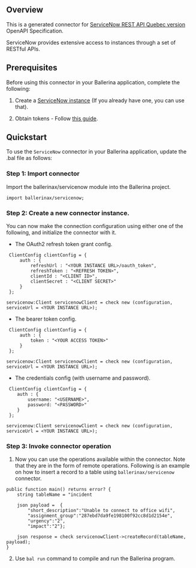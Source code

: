 ## Overview

This is a generated connector for [ServiceNow REST API Quebec version](https://developer.servicenow.com/dev.do#!/reference/api/quebec/rest) OpenAPI Specification.

ServiceNow provides extensive access to instances through a set of RESTful APIs.

## Prerequisites
Before using this connector in your Ballerina application, complete the following:

1. Create a [ServiceNow instance](https://developer.servicenow.com/dev.do) (If you already have one, you can use that).

2. Obtain tokens - Follow [this guide](https://docs.servicenow.com/bundle/quebec-platform-administration/page/administer/security/task/t_SettingUpOAuth.html).
 
## Quickstart

To use the `ServiceNow` connector in your Ballerina application, update the .bal file as follows:
### Step 1: Import connector
Import the ballerinax/servicenow module into the Ballerina project.

```ballerina
import ballerinax/servicenow;
```

### Step 2: Create a new connector instance.
You can now make the connection configuration using either one of the following, and initialize the connector with it.

- The OAuth2 refresh token grant config.

```ballerina
 ClientConfig clientConfig = {
     auth : {
         refreshUrl : "<YOUR INSTANCE URL>/oauth_token",
         refreshToken : "<REFRESH TOKEN>",
         clientId : "<CLIENT ID>",
         clientSecret : "<CLIENT SECRET>"
     }
 };

servicenow:Client servicenowClient = check new (configuration, serviceUrl = <YOUR INSTANCE URL>);
```
- The bearer token config.

```ballerina
 ClientConfig clientConfig = {
     auth : {
         token : "<YOUR ACCESS TOKEN>"
     }
 };

servicenow:Client servicenowClient = check new (configuration, serviceUrl = <YOUR INSTANCE URL>);
```
- The credentials config (with username and password).

```ballerina
 ClientConfig clientConfig = {
    auth : {
        username: "<USERNAME>",
        password: "<PASSWORD>"
    }
 };

servicenow:Client servicenowClient = check new (configuration, serviceUrl = <YOUR INSTANCE URL>);
```

### Step 3: Invoke  connector operation
1. Now you can use the operations available within the connector. Note that they are in the form of remote operations.
Following is an example on how to insert a record to a table using `ballerinax/servicenow` connector. 

```ballerina
public function main() returns error? {
    string tableName = "incident

    json payload =  {
        "short_description":"Unable to connect to office wifi",
        "assignment_group":"287ebd7da9fe198100f92cc8d1d2154e",
        "urgency":"2",
        "impact":"2"};

    json response = check servicenowClient->createRecord(tableName, payload);
}
```
2. Use `bal run` command to compile and run the Ballerina program.
